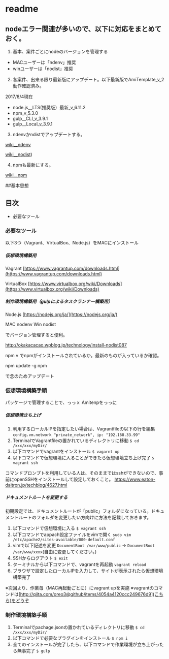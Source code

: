 # readme

## nodeエラー関連が多いので、以下に対応をまとめておく。


01. 基本、案件ごとにnodeのバージョンを管理する

- MACユーザーは「ndenv」推奨
- winユーザーは「nodist」推奨

02. 各案件、出来る限り最新版にアップデート。以下最新版でAmiTemplate_v_2動作確認済み。

2017/8/4現在
- node.js__LTS(推奨版）最新_v_6.11.2
- npm_v_5.3.0
- gulp__CLI_v_3.9.1
- gulp__Local_v_3.9.1

03. ndenvかndistでアップデートする。

[wiki__ndenv](https://github.com/amishiro/AmiTemplate-PHP/wiki/ndenv%E3%82%92%E5%88%A9%E7%94%A8%E3%81%97%E3%81%A6%E3%80%81%E3%83%AD%E3%83%BC%E3%82%AB%E3%83%AB%E7%92%B0%E5%A2%83%E3%81%AEnode%E3%81%AE%E3%83%90%E3%83%BC%E3%82%B8%E3%83%A7%E3%83%B3%E3%82%92%E5%AE%89%E5%AE%9A%E7%89%88%E6%9C%80%E6%96%B0%E3%81%AB%E3%80%82)

[wiki__nodist](https://github.com/amishiro/AmiTemplate-PHP/wiki/nodist%E3%82%92%E5%88%A9%E7%94%A8%E3%81%97%E3%81%A6%E3%80%81%E3%83%AD%E3%83%BC%E3%82%AB%E3%83%AB%E7%92%B0%E5%A2%83%E3%81%AEnode%E3%81%AE%E3%83%90%E3%83%BC%E3%82%B8%E3%83%A7%E3%83%B3%E3%82%92%E5%AE%89%E5%AE%9A%E7%89%88%E6%9C%80%E6%96%B0%E3%81%AB%E3%80%82%EF%BC%88%E4%BE%8B-v6.11.1))

04. npmも最新にする。

[wiki__npm](https://github.com/amishiro/AmiTemplate-PHP/wiki/node%E3%81%AE%E3%83%90%E3%83%BC%E3%82%B8%E3%83%A7%E3%83%B3%E3%82%A2%E3%83%83%E3%83%97%E5%BE%8C%E3%81%AB%E8%A1%8C%E3%81%86%E3%80%81npm%E9%96%A2%E9%80%A3%E3%81%AE%E6%9B%B4%E6%96%B0)


##基本思想



## 目次

- 必要なツール

### 必要なツール

以下3つ（Vagrant、VirtualBox、Node.js）をMACにインストール

##### 仮想環境構築用

Vagrant
[https://www.vagrantup.com/downloads.html](https://www.vagrantup.com/downloads.html)

VirtualBox
[https://www.virtualbox.org/wiki/Downloads](https://www.virtualbox.org/wiki/Downloads)



##### 制作環境構築用（gulpによるタスクランナー構築用）

Node.js
[https://nodejs.org/ja/](https://nodejs.org/ja/)

MAC nodenv
Win nodist

でバージョン管理すると便利。

http://okakacacao.wpblog.jp/technology/install-nodist087

npm v
でnpmがインストールされているか。最新のものが入っているか確認。

npm update -g npm

で念のためアップデート


### 仮想環境構築手順

パッケージで管理することで、っっｘ
Amitenpをっっに

##### 仮想環境立ち上げ

1. 利用するローカルIPを指定したい場合は、Vagrantfileの以下の行を編集
   ``config.vm.network "private_network", ip: "192.168.33.99"``
2. TerminalでVagrantfileの置かれているディレクトリに移動
   ``$ cd /xxx/xxx/myDir/``
3. 以下コマンドでvagrantをインストール
   ``$ vagarnt up``
4. 以下コマンドで仮想環境に入ることができたら仮想環境立ち上げ完了
   ``$ vagrant ssh``

コマンドプロンプトを利用している人は、そのままではsshができないので、事前にopenSSHをインストールして設定しておくこと。
https://www.eaton-daitron.jp/techblog/4627.html



##### ドキュメントルートを変更する

初期設定では、ドキュメントルートが「public」フォルダになっている。ドキュメントルートのフォルダを変更したい方向けに方法を記載しておきます。

1. 以下コマンドで仮想環境に入る
   ``$ vagrant ssh``
2. 以下コマンドでappach設定ファイルをvimで開く
   ``sudo vim /etc/apache2/sites-available/000-default.conf``
3. vimで以下記述を変更
   ``DocumentRoot /var/www/public`` -> ``DocumentRoot /var/www/xxxx``(自由に変更してください。)
4. SSHからログアウト
   ``$ exit``
5. ターミナルから以下コマンドで、vagrantを再起動
   ``vagrant reload``
6. ブラウザで設定したローカルIPを入力して、サイトが表示されたら仮想環境構築完了

※次回より、作業毎（MAC再起動ごとに）にvagrant upを実施
※vagrantのコマンドは[http://qiita.com/oreo3@github/items/4054a4120ccc249676d9](こちら)をどうぞ

### 制作環境構築手順

1. Terminalでpachage.jsonの置かれているディレクトリに移動
   ``$ cd /xxx/xxx/myDir/``
2. 以下コマンドで必要なプラグインをインストール
   ``$ npm i``
3. 全てのインストールが完了したら、以下コマンドで作業環境が立ち上がったら無事完了
   ``$ gulp``

